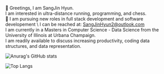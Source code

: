  👋 Greetings, I am SangJin Hyun.\
 I am interested in ultra-distance running, programming, and chess.\
 🌱 I am pursuing new roles in full stack development and software developement \ I can be reached at: SangJinHyun2@outlook.com\
 I am currently in a Masters in Computer Science - Data Science from the University of Illinois at Urbana Champaign.\
 I am readily available to discuss increasing productivity, coding data structures, and data representation. 

![Anurag's GitHub stats](https://github-readme-stats.vercel.app/api?username=sangjinhyun&show_icons=true&theme=merko&?count_private=true)

![Top Langs](https://github-readme-stats.vercel.app/api/top-langs/?username=SangJinHyun&theme=merko)


<!---
SangJinHyun/SangJinHyun is a ✨ special ✨ repository because its `README.md` (this file) appears on your GitHub profile.
You can click the Preview link to take a look at your changes.
--->
